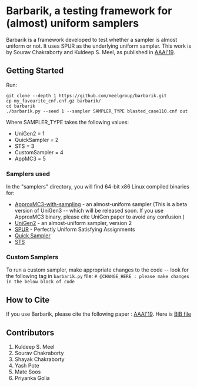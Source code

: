 # Barbarik, a testing framework for (almost) uniform samplers

Barbarik is a framework developed to test whether a sampler is almost uniform or not. It uses SPUR as the underlying uniform sampler. This work is by Sourav Chakraborty and Kuldeep S. Meel, as published in [AAAI'19](https://www.comp.nus.edu.sg/~meel/Papers/aaai19-cm.pdf).

## Getting Started

Run:
```
git clone --depth 1 https://github.com/meelgroup/barbarik.git
cp my_favourite_cnf.cnf.gz barbarik/
cd barbarik
./barbarik.py --seed 1 --sampler SAMPLER_TYPE blasted_case110.cnf out
```

Where  SAMPLER_TYPE takes the following values:
* UniGen2 = 1
* QuickSampler = 2
* STS = 3
* CustomSampler = 4
* AppMC3 = 5

### Samplers used

In the "samplers" directory, you will find 64-bit x86 Linux compiled binaries for:
* [ApproxMC3-with-sampling](https://github.com/meelgroup/ApproxMC/tree/master-with-sampling) - an almost-uniform sampler (This is a beta version of UniGen3 -- which will be released soon. If you use ApproxMC3 binary, please cite UniGen paper to avoid any confusion.)
* [UniGen2](https://bitbucket.org/kuldeepmeel/unigen/) - an almost-uniform sampler, version 2
* [SPUR](https://github.com/ZaydH/spur) - Perfectly Uniform Satisfying Assignments
* [Quick Sampler](https://github.com/RafaelTupynamba/quicksampler)
* [STS](http://cs.stanford.edu/~ermon/code/STS.zip)

### Custom Samplers

To run a custom sampler, make appropriate changes to the code -- look for the following tag in `barbarik.py` file: `# @CHANGE_HERE : please make changes in the below block of code`

## How to Cite

If you use Barbarik, please cite the following paper : [AAAI'19](https://www.comp.nus.edu.sg/~meel/Papers/aaai19-cm.pdf). Here is [BIB file](https://www.comp.nus.edu.sg/~meel/bib/CM19.bib)

## Contributors
1. Kuldeep S. Meel
2. Sourav Chakraborty
3. Shayak Chakraborty 
4. Yash Pote
5. Mate Soos
5. Priyanka Golia
